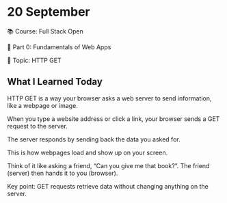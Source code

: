 # 20 September

📚 Course: Full Stack Open

🧩 Part 0: Fundamentals of Web Apps

🔖 Topic: HTTP GET

## What I Learned Today

HTTP GET is a way your browser asks a web server to send information, like a webpage or image.

When you type a website address or click a link, your browser sends a GET request to the server.

The server responds by sending back the data you asked for.

This is how webpages load and show up on your screen.

Think of it like asking a friend, “Can you give me that book?”. The friend (server) then hands it to you (browser).

Key point: GET requests retrieve data without changing anything on the server.
